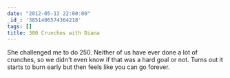 ```yaml
---
date: "2012-05-13 22:00:00"
_id_: '3851406574364218'
tags: []
title: 300 Crunches with Diana
---
```


She challenged me to do 250. Neither of us have ever done a lot of crunches, so we didn't even know if that was a hard goal or not. Turns out it starts to burn early but then feels like you can go forever.
